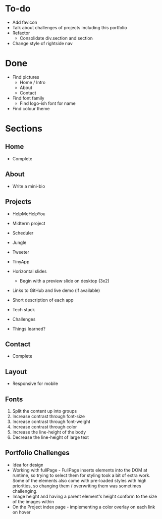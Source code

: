 # To-do

- Add favicon
- Talk about challenges of projects including this portfolio
- Refactor
  - Consolidate div.section and section
- Change style of rightside nav

# Done

- Find pictures
  - Home / Intro
  - About
  - Contact
- Find font family
  - Find logo-ish font for name
- Find colour theme

# Sections

## Home

- Complete

## About

- Write a mini-bio

## Projects

- HelpMeHelpYou
- Midterm project
- Scheduler
- Jungle
- Tweeter
- TinyApp

- Horizontal slides
  - Begin with a preview slide on desktop (3x2)
- Links to GitHub and live demo (if available)
- Short description of each app
- Tech stack
- Challenges
- Things learned?

## Contact

- Complete

## Layout

- Responsive for mobile

## Fonts

1. Split the content up into groups
2. Increase contrast through font-size
3. Increase contrast through font-weight
4. Increase contrast through color
5. Increase the line-height of the body
6. Decrease the line-height of large text

## Portfolio Challenges

- Idea for design
- Working with fullPage - FullPage inserts elements into the DOM at runtime, so trying to select them for styling took a bit of extra work. Some of the elements also come with pre-loaded styles with high priorities, so changing them / overwriting them was sometimes challenging.
- Image height and having a parent element's height conform to the size of the images within
- On the Project index page - implementing a color overlay on each link on hover
